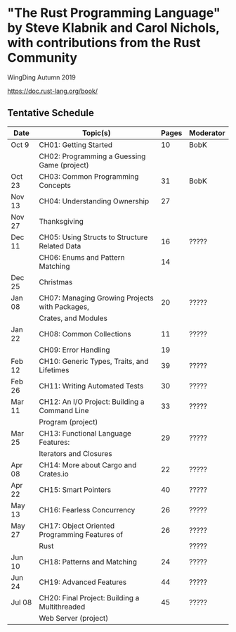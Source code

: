 # "The Rust Programming Language" by Steve Klabnik and Carol Nichols, with contributions from the Rust Community

WingDing Autumn 2019

https://doc.rust-lang.org/book/

## Tentative Schedule

| Date        | Topic(s)                                       | Pages | Moderator |
|-------------|------------------------------------------------|-------|-----------|
| Oct 9       | CH01:  Getting Started                         | 10    | BobK      |
|             | CH02:  Programming a Guessing Game (project)   |       |           |
| Oct 23      | CH03:  Common Programming Concepts             | 31    | BobK      |
| Nov 13      | CH04:  Understanding Ownership                 | 27    |           |
| Nov 27      |        Thanksgiving                            |       |           |
| Dec 11      | CH05:  Using Structs to Structure Related Data | 16    | ?????     |
|             | CH06:  Enums and Pattern Matching              | 14    |           |
| Dec 25      |        Christmas                               |       |           |
| Jan 08      | CH07:  Managing Growing Projects with Packages,| 20    | ?????     |
|             |        Crates, and Modules                     |       |           |
| Jan 22      | CH08:  Common Collections                      | 11    | ?????     |
|             | CH09:  Error Handling                          | 19    |           |
| Feb 12      | CH10:  Generic Types, Traits, and Lifetimes    | 39    | ?????     |
| Feb 26      | CH11:  Writing Automated Tests                 | 30    | ?????     |
| Mar 11      | CH12:  An I/O Project:  Building a Command Line| 33    | ?????     |
|             |        Program (project)                       |       |           |
| Mar 25      | CH13:  Functional Language Features:           | 29    | ?????     |
|             |        Iterators and Closures                  |       |           |
| Apr 08      | CH14:  More about Cargo and Crates.io          | 22    | ?????     |
| Apr 22      | CH15:  Smart Pointers                          | 40    | ?????     |
| May 13      | CH16:  Fearless Concurrency                    | 26    | ?????     |
| May 27      | CH17:  Object Oriented Programming Features of | 26    | ?????     |
|             |        Rust                                    |       | ?????     |
| Jun 10      | CH18:  Patterns and Matching                   | 24    | ?????     |
| Jun 24      | CH19:  Advanced Features                       | 44    | ?????     |
| Jul 08      | CH20:  Final Project: Building a Multithreaded | 45    | ?????     |
|             |        Web Server (project)                    |       |           |
